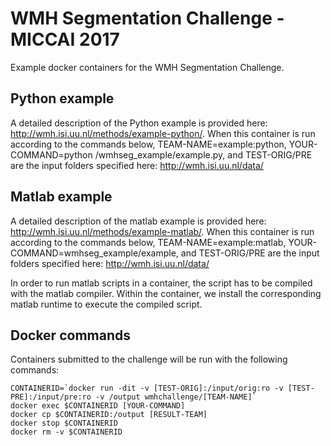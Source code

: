 # WMH Segmentation Challenge - MICCAI 2017
Example docker containers for the WMH Segmentation Challenge.

## Python example
A detailed description of the Python example is provided here: http://wmh.isi.uu.nl/methods/example-python/. When this container is run according to the commands below, TEAM-NAME=example:python, YOUR-COMMAND=python&nbsp;/wmhseg_example/example.py, and TEST-ORIG/PRE are the input folders specified here: http://wmh.isi.uu.nl/data/

## Matlab example
A detailed description of the matlab example is provided here: http://wmh.isi.uu.nl/methods/example-matlab/. When this container is run according to the commands below, TEAM-NAME=example:matlab, YOUR-COMMAND=wmhseg_example/example, and TEST-ORIG/PRE are the input folders specified here: http://wmh.isi.uu.nl/data/

In order to run matlab scripts in a container, the script has to be compiled with the matlab compiler. Within the container, we install the corresponding matlab runtime to execute the compiled script.

## Docker commands
Containers submitted to the challenge will be run with the following commands:

```
CONTAINERID=`docker run -dit -v [TEST-ORIG]:/input/orig:ro -v [TEST-PRE]:/input/pre:ro -v /output wmhchallenge/[TEAM-NAME]`
docker exec $CONTAINERID [YOUR-COMMAND]
docker cp $CONTAINERID:/output [RESULT-TEAM]
docker stop $CONTAINERID
docker rm -v $CONTAINERID
```
